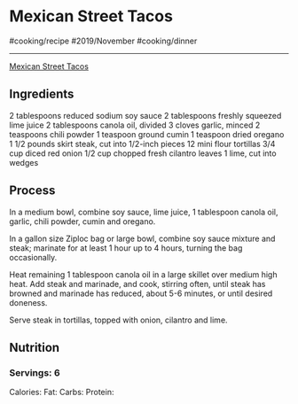 # Mexican Street Tacos
#cooking/recipe #2019/November #cooking/dinner
- - - -
[Mexican Street Tacos](https://damndelicious.net/2019/04/18/mexican-street-tacos/) 

## Ingredients
2 tablespoons reduced sodium soy sauce
2 tablespoons freshly squeezed lime juice
2 tablespoons canola oil, divided
3 cloves garlic, minced
2 teaspoons chili powder
1 teaspoon ground cumin
1 teaspoon dried oregano
1 1/2 pounds skirt steak, cut into 1/2-inch pieces
12 mini flour tortillas
3/4 cup diced red onion
1/2 cup chopped fresh cilantro leaves
1 lime, cut into wedges

## Process
In  a medium bowl, combine soy sauce, lime juice, 1 tablespoon canola oil, garlic, chili powder, cumin and oregano.

In a gallon size Ziploc bag or large bowl, combine soy sauce mixture and steak; marinate for at least 1 hour up to 4 hours, turning the bag occasionally.

Heat remaining 1 tablespoon canola oil in a large skillet over medium high heat. Add steak and marinade, and cook, stirring often, until steak has browned and marinade has reduced, about 5-6 minutes, or until desired doneness.

Serve steak in tortillas, topped with onion, cilantro and lime.

## Nutrition
### Servings: 6
Calories: 
Fat: 
Carbs: 
Protein: 